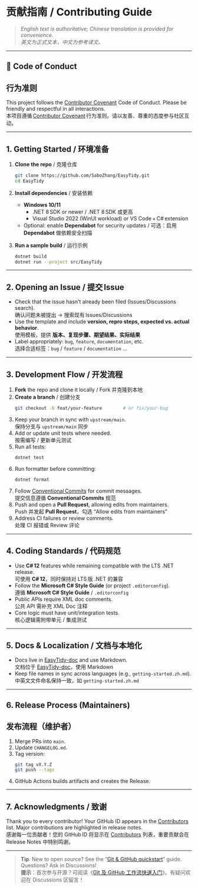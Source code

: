 # 贡献指南 / Contributing Guide

> _English text is authoritative; Chinese translation is provided for convenience._  
> _英文为正式文本，中文为参考译文。_

---

## 📝 Code of Conduct  
## 行为准则

This project follows the [Contributor Covenant](https://www.contributor-covenant.org/) Code of Conduct. Please be friendly and respectful in all interactions.  
本项目遵循 [Contributor Covenant](https://www.contributor-covenant.org/) 行为准则。请以友善、尊重的态度参与社区互动。

---

## 1. Getting Started / 环境准备

1. **Clone the repo** / 克隆仓库  
   ```bash
   git clone https://github.com/SaboZhang/EasyTidy.git
   cd EasyTidy
   ```

2. **Install dependencies** / 安装依赖  
   - **Windows 10/11**  
     - .NET 8 SDK or newer / .NET 8 SDK 或更高  
     - Visual Studio 2022 (WinUI workload) or VS Code + C# extension  
   - Optional: enable **Dependabot** for security updates / 可选：启用 **Dependabot** 做依赖安全扫描

3. **Run a sample build** / 运行示例  
   ```bash
   dotnet build
   dotnet run --project src/EasyTidy
   ```

---

## 2. Opening an Issue / 提交 Issue

- Check that the issue hasn’t already been filed (Issues/Discussions search).  
  确认问题未被提出 → 搜索现有 Issues/Discussions  
- Use the template and include **version, repro steps, expected vs. actual behavior**.  
  使用模板，提供 **版本、复现步骤、期望结果、实际结果**  
- Label appropriately: `bug`, `feature`, `documentation`, etc.  
  选择合适标签：`bug` / `feature` / `documentation` …

---

## 3. Development Flow / 开发流程

1. **Fork** the repo and clone it locally / Fork 并克隆到本地  
2. **Create a branch** / 创建分支  
   ```bash
   git checkout -b feat/your-feature        # or fix/your-bug
   ```
3. Keep your branch in sync with `upstream/main`.  
   保持分支与 `upstream/main` 同步  
4. Add or update unit tests where needed.  
   按需编写 / 更新单元测试  
5. Run all tests:  
   ```bash
   dotnet test
   ```
6. Run formatter before committing:  
   ```bash
   dotnet format
   ```
7. Follow [Conventional Commits](https://www.conventionalcommits.org/en/v1.0.0/) for commit messages.  
   提交信息遵循 **Conventional Commits** 规范  
8. Push and open a **Pull Request**, allowing edits from maintainers.  
   Push 并发起 **Pull Request**，勾选 “Allow edits from maintainers”  
9. Address CI failures or review comments.  
   处理 CI 报错或 Review 评论

---

## 4. Coding Standards / 代码规范

- Use **C# 12** features while remaining compatible with the LTS .NET release.  
  可使用 **C# 12**，同时保持对 LTS 版 .NET 的兼容  
- Follow the **Microsoft C# Style Guide** (or project `.editorconfig`).  
  遵循 **Microsoft C# Style Guide** / `.editorconfig`  
- Public APIs require XML doc comments.  
  公共 API 需补充 XML Doc 注释  
- Core logic must have unit/integration tests.  
  核心逻辑需附带单元 / 集成测试

---

## 5. Docs & Localization / 文档与本地化

- Docs live in [EasyTidy-doc](https://github.com/SaboZhang/EasyTidy-doc) and use Markdown.  
  文档位于 [EasyTidy-doc](https://github.com/SaboZhang/EasyTidy-doc)，使用 Markdown  
- Keep file names in sync across languages (e.g., `getting-started.zh.md`).  
  中英文文件命名保持一致，如 `getting-started.zh.md`

---

## 6. Release Process (Maintainers)  
## 发布流程（维护者）

1. Merge PRs into `main`.  
2. Update `CHANGELOG.md`.  
3. Tag version:  
   ```bash
   git tag vX.Y.Z
   git push --tags
   ```
4. GitHub Actions builds artifacts and creates the Release.  

---

## 7. Acknowledgments / 致谢

Thank you to every contributor! Your GitHub ID appears in the [Contributors](https://github.com/SaboZhang/EasyTidy/graphs/contributors) list. Major contributions are highlighted in release notes.  
感谢每一位贡献者！您的 GitHub ID 将显示在 [Contributors](https://github.com/SaboZhang/EasyTidy/graphs/contributors) 列表，重要贡献会在 Release Notes 中特别鸣谢。

---

> **Tip**: New to open source? See the “[Git & GitHub quickstart](https://docs.github.com/en/get-started/quickstart)” guide. Questions? Ask in Discussions!  
> **提示**：首次参与开源？可阅读《[Git 及 GitHub 工作流快速入门](https://docs.github.com/en/get-started/quickstart)》。有疑问欢迎在 Discussions 区留言！
